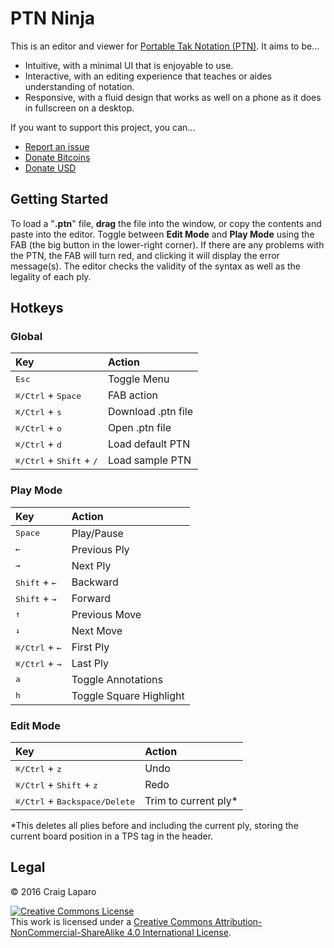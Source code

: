 # PTN Ninja

This is an editor and viewer for [Portable Tak Notation (PTN)](https://www.reddit.com/r/Tak/wiki/portable_tak_notation). It aims to be...

* Intuitive, with a minimal UI that is enjoyable to use.
* Interactive, with an editing experience that teaches or aides understanding of notation.
* Responsive, with a fluid design that works as well on a phone as it does in fullscreen on a desktop.

If you want to support this project, you can...

* [Report an issue](https://github.com/gruppler/PTN-Ninja/issues/)
* [Donate Bitcoins](bitcoin:12mD2HUNb4MJoLfVDDLS1wep1hdhrSY3L8)
* [Donate USD](https://www.paypal.me/gruppler)

## Getting Started

To load a "**.ptn**" file, **drag** the file into the window, or copy the contents and paste into the editor. Toggle between **Edit Mode** and **Play Mode** using the FAB (the big button in the lower-right corner). If there are any problems with the PTN, the FAB will turn red, and clicking it will display the error message(s). The editor checks the validity of the syntax as well as the legality of each ply.

## Hotkeys
### Global
Key|Action
:--|:--
<kbd>Esc</kbd>|Toggle Menu
<kbd>&#x2318;/Ctrl</kbd> + <kbd>Space</kbd>|FAB action
<kbd>&#x2318;/Ctrl</kbd> + <kbd>s</kbd>|Download .ptn file
<kbd>&#x2318;/Ctrl</kbd> + <kbd>o</kbd>|Open .ptn file
<kbd>&#x2318;/Ctrl</kbd> + <kbd>d</kbd>|Load default PTN
<kbd>&#x2318;/Ctrl</kbd> + <kbd>Shift</kbd> + <kbd>/</kbd>|Load sample PTN

### Play Mode
Key|Action
:--|:--
<kbd>Space</kbd>|Play/Pause
<kbd>&larr;</kbd>|Previous Ply
<kbd>&rarr;</kbd>|Next Ply
<kbd>Shift</kbd> + <kbd>&larr;</kbd>|Backward
<kbd>Shift</kbd> + <kbd>&rarr;</kbd>|Forward
<kbd>&uarr;</kbd>|Previous Move
<kbd>&darr;</kbd>|Next Move
<kbd>&#x2318;/Ctrl</kbd> + <kbd>&larr;</kbd>|First Ply
<kbd>&#x2318;/Ctrl</kbd> + <kbd>&rarr;</kbd>|Last Ply
<kbd>a</kbd>|Toggle Annotations
<kbd>h</kbd>|Toggle Square Highlight

### Edit Mode
Key|Action
:--|:--
<kbd>&#x2318;/Ctrl</kbd> + <kbd>z</kbd>|Undo
<kbd>&#x2318;/Ctrl</kbd> + <kbd>Shift</kbd> + <kbd>z</kbd>|Redo
<kbd>&#x2318;/Ctrl</kbd> + <kbd>Backspace/Delete</kbd>|Trim to current ply*

*This deletes all plies before and including the current ply, storing the current board position in a TPS tag in the header.


## Legal
&copy; 2016 Craig Laparo

<a rel="license" href="http://creativecommons.org/licenses/by-nc-sa/4.0/"><img alt="Creative Commons License" style="border-width:0" src="https://i.creativecommons.org/l/by-nc-sa/4.0/88x31.png" /></a><br />This work is licensed under a <a rel="license" href="http://creativecommons.org/licenses/by-nc-sa/4.0/">Creative Commons Attribution-NonCommercial-ShareAlike 4.0 International License</a>.
